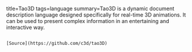 title=Tao3D
tags=language
summary=Tao3D is a dynamic document description language designed specifically for real-time 3D animations. It can be used to present complex information in an entertaining and interactive way.
~~~~~~

[Source](https://github.com/c3d/tao3D)

